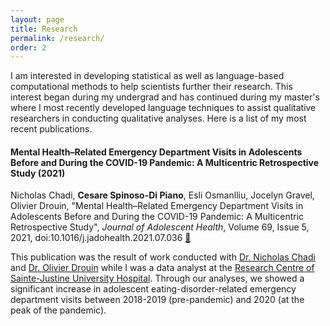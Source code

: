 ```yaml
---
layout: page
title: Research
permalink: /research/
order: 2
---
```


I am interested in developing statistical as well as language-based computational methods to help scientists further their research. This interest began during my undergrad and has continued during my master's where I most recently developed language techniques to assist qualitative researchers in conducting qualitative analyses. Here is a list of my most recent publications.

#### Mental Health–Related Emergency Department Visits in Adolescents Before and During the COVID-19 Pandemic: A Multicentric Retrospective Study (2021)

Nicholas Chadi, **Cesare Spinoso-Di Piano**, Esli Osmanlliu, Jocelyn Gravel, Olivier Drouin, "Mental Health–Related Emergency Department Visits in Adolescents Before and During the COVID-19 Pandemic: A Multicentric Retrospective Study", *Journal of Adolescent Health*, Volume 69, Issue 5, 2021, doi:10.1016/j.jadohealth.2021.07.036 [🔗](https://www.sciencedirect.com/science/article/pii/S1054139X21003931)

This publication was the result of work conducted with [Dr. Nicholas Chadi](https://nicholaschadi.com/) and [Dr. Olivier Drouin](https://recherche.umontreal.ca/english/our-researchers/professors-directory/researcher/is/in31525/) while I was a data analyst at the [Research Centre of Sainte-Justine University Hospital](https://research.chusj.org/en/Home). Through our analyses, we showed a significant increase in adolescent eating-disorder-related emergency department visits between 2018-2019 (pre-pandemic) and 2020 (at the peak of the pandemic). 